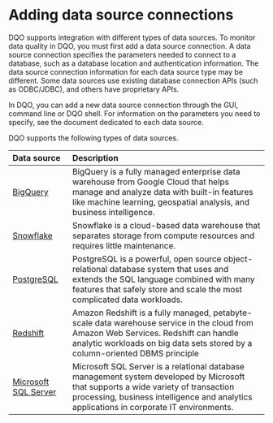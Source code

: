 # Adding data source connections

DQO supports integration with different types of data sources. To monitor data quality in DQO, you must first add a data
source connection. A data source connection specifies the parameters needed to connect to a database, such as a database
location and authentication information. The data source connection information for each data source type may be different.
Some data sources use existing database connection APIs (such as ODBC/JDBC), and others have proprietary APIs.

In DQO, you can add a new data source connection through the GUI, command line or DQO shell. For information on the 
parameters you need to specify, see the document dedicated to each data source.

DQO supports the following types of data sources.

| Data source                             | Description                                                                                                                                                                                                                   |
|:----------------------------------------|:------------------------------------------------------------------------------------------------------------------------------------------------------------------------------------------------------------------------------|
| [BigQuery](./bigquery.md)               | BigQuery is a fully managed enterprise data warehouse from Google Cloud that helps manage and analyze data with built-in features like machine learning, geospatial analysis, and business intelligence.                      |
| [Snowflake](./snowflake.md)             | Snowflake is a cloud-based data warehouse that separates storage from compute resources and requires little maintenance.                                                                                                      |
| [PostgreSQL](./postgresql.md)           | PostgreSQL is a powerful, open source object-relational database system that uses and extends the SQL language combined with many features that safely store and scale the most complicated data workloads.                   |
| [Redshift](./redshift.md)               | Amazon Redshift is a fully managed, petabyte-scale data warehouse service in the cloud from Amazon Web Services.  Redshift can handle analytic workloads on big data sets stored by a column-oriented DBMS principle          |
| [Microsoft SQL Server](./sql-server.md) | Microsoft SQL Server is a relational database management system developed by Microsoft that supports a wide variety of transaction processing, business intelligence and analytics applications in corporate IT environments. |
